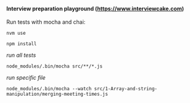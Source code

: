 #### Interview preparation playground (https://www.interviewcake.com) 

Run tests with mocha and chai:

```nvm use```

```npm install```

*run all tests*

```node_modules/.bin/mocha src/**/*.js```

*run specific file*

```node_modules/.bin/mocha --watch src/1-Array-and-string-manipulation/merging-meeting-times.js```